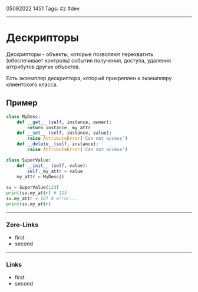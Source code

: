 05092022 1451
Tags: #z #dev

---
# Дескрипторы

Дескрипторы - объекты, которые позволяют перехватить (обеспечивает контроль) события получения, доступа, удаления аттрибутов других объектов.

Есть экземпляр дескриптора, который прикреплен к экземпляру клиентского класса.

## Пример

```python
class MyDesc:
    def __get__ (self, instance, owner):
        return instance._my_attr
    def __set__ (self, instance, value):
        raise AttributeError('Can not access')
    def __delete__(self, instance):
        raise AttributeError('Can not access')

class SuperValue:
    def __init__ (self, value):
        self._my_attr = value
    my_attr = MyDesc()
        
sv = SuperValue(123)
print(sv.my_attr) # 123
sv.my_attr = 167 # error...
print(sv.my_attr)
```

---
### Zero-Links
- first
- second

---
### Links
- first
- second